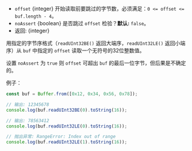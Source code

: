 <!-- YAML
added: v0.5.5
-->

* `offset` {integer} 开始读取前要跳过的字节数，必须满足：`0 <= offset <= buf.length - 4`。
* `noAssert` {boolean} 是否跳过 `offset` 检验？**默认:** `false`。
* 返回: {integer}

用指定的字节序格式（`readUInt32BE()` 返回大端序，`readUInt32LE()` 返回小端序）从 `buf` 中指定的 `offset` 读取一个无符号的32位整数值。

设置 `noAssert` 为 `true` 则 `offset` 可超出 `buf` 的最后一位字节，但后果是不确定的。

例子：

```js
const buf = Buffer.from([0x12, 0x34, 0x56, 0x78]);

// 输出: 12345678
console.log(buf.readUInt32BE(0).toString(16));

// 输出: 78563412
console.log(buf.readUInt32LE(0).toString(16));

// 抛出异常: RangeError: Index out of range
console.log(buf.readUInt32LE(1).toString(16));
```

